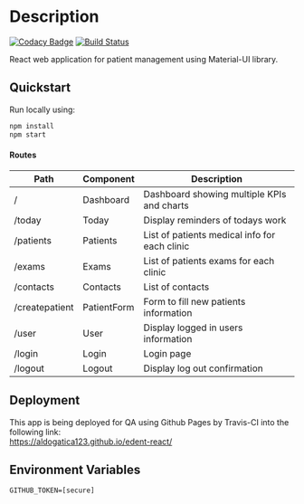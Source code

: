 # Description  

[![Codacy Badge](https://api.codacy.com/project/badge/Grade/1c16b8372e434e54b5f8e3da24f59e09)](https://app.codacy.com/app/AldoGatica123/edent-react?utm_source=github.com&utm_medium=referral&utm_content=AldoGatica123/edent-react&utm_campaign=Badge_Grade_Dashboard)
[![Build Status](https://travis-ci.com/AldoGatica123/edent-react.svg?branch=master)](https://travis-ci.com/AldoGatica123/edent-react)

React web application for patient management using Material-UI library.


## Quickstart
Run locally using:
```bash
npm install
npm start
```

#### Routes  
| Path           | Component   | Description                                   |
|----------------|-------------|-----------------------------------------------|
| /              | Dashboard   | Dashboard showing multiple KPIs and charts    |
| /today         | Today       | Display reminders of todays work              |
| /patients      | Patients    | List of patients medical info for each clinic |
| /exams         | Exams       | List of patients exams for each clinic        |
| /contacts      | Contacts    | List of contacts                              |
| /createpatient | PatientForm | Form to fill new patients information         |
| /user          | User        | Display logged in users information           |
| /login         | Login       | Login page                                    |
| /logout        | Logout      | Display log out confirmation                  |

## Deployment
This app is being deployed for QA using Github Pages by Travis-CI into the following link:  
https://aldogatica123.github.io/edent-react/

## Environment Variables
```text
GITHUB_TOKEN=[secure]
```

